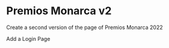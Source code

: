 # Premios Monarca v2

Create a second version of the page of Premios Monarca 2022

Add a Login Page
